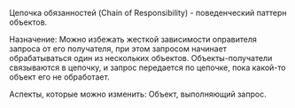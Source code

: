 Цепочка обязанностей (Chain of Responsibility) -  поведенческий паттерн объектов. 

Назначение: Можно избежать жесткой зависимости оправителя запроса от его получателя, при этом запросом начинает обрабатываться один из нескольких объектов. Объекты-получатели связываются в цепочку, и запрос передается по цепочке, пока какой-то объект его не обработает.

Аспекты, которые можно изменить: Объект, выполняющий запрос.

